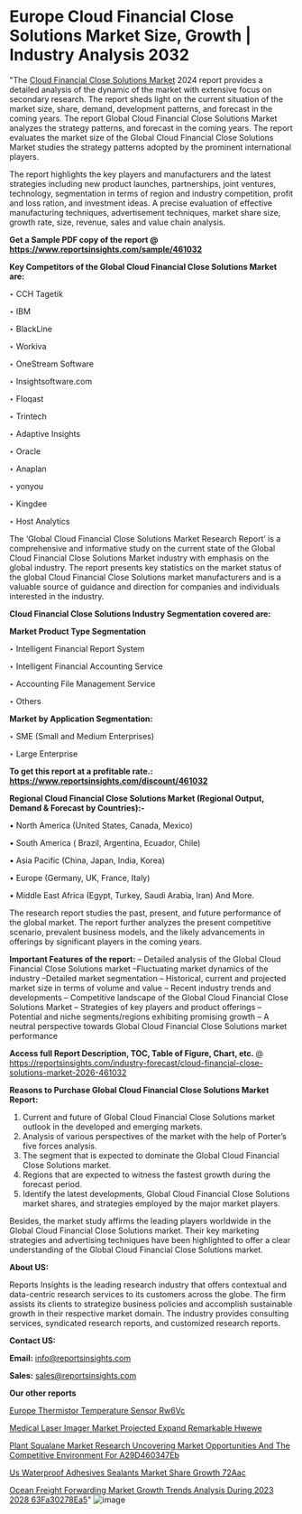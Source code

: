 # Europe Cloud Financial Close Solutions Market Size, Growth | Industry Analysis 2032

"The <a href=https://www.reportsinsights.com/sample/461032>Cloud Financial Close Solutions Market</a> 2024 report provides a detailed analysis of the dynamic of the market with extensive focus on secondary research. The report sheds light on the current situation of the market size, share, demand, development patterns, and forecast in the coming years. The report Global Cloud Financial Close Solutions Market analyzes the strategy patterns, and forecast in the coming years. The report evaluates the market size of the Global Cloud Financial Close Solutions Market studies the strategy patterns adopted by the prominent international players.

The report highlights the key players and manufacturers and the latest strategies including new product launches, partnerships, joint ventures, technology, segmentation in terms of region and industry competition, profit and loss ration, and investment ideas. A precise evaluation of effective manufacturing techniques, advertisement techniques, market share size, growth rate, size, revenue, sales and value chain analysis.

<strong>Get a Sample PDF copy of the report @ <a href=https://www.reportsinsights.com/sample/461032 style=color:#0000ff;>https://www.reportsinsights.com/sample/461032</a></strong>

<strong>Key Competitors of the Global Cloud Financial Close Solutions Market are:</strong>

‣ CCH Tagetik

‣ IBM

‣ BlackLine

‣ Workiva

‣ OneStream Software

‣ Insightsoftware.com

‣ Floqast

‣ Trintech

‣ Adaptive Insights

‣ Oracle

‣ Anaplan

‣ yonyou

‣ Kingdee

‣ Host Analytics

The ‘Global Cloud Financial Close Solutions Market Research Report’ is a comprehensive and informative study on the current state of the Global Cloud Financial Close Solutions Market industry with emphasis on the global industry. The report presents key statistics on the market status of the global Cloud Financial Close Solutions market manufacturers and is a valuable source of guidance and direction for companies and individuals interested in the industry.

<strong>Cloud Financial Close Solutions Industry Segmentation covered are:</strong>

<strong>Market Product Type Segmentation</strong>

‣ Intelligent Financial Report System

‣ Intelligent Financial Accounting Service

‣ Accounting File Management Service

‣ Others

<strong>Market by Application Segmentation:</strong>

‣ SME (Small and Medium Enterprises)

‣ Large Enterprise

<strong>To get this report at a profitable rate.: <a href=https://www.reportsinsights.com/discount/461032 style=color:#0000ff;>https://www.reportsinsights.com/discount/461032</a></strong>

<strong>Regional Cloud Financial Close Solutions Market (Regional Output, Demand &amp; Forecast by Countries):-</strong>

• North America (United States, Canada, Mexico)

• South America ( Brazil, Argentina, Ecuador, Chile)

• Asia Pacific (China, Japan, India, Korea)

• Europe (Germany, UK, France, Italy)

• Middle East Africa (Egypt, Turkey, Saudi Arabia, Iran) And More.

The research report studies the past, present, and future performance of the global market. The report further analyzes the present competitive scenario, prevalent business models, and the likely advancements in offerings by significant players in the coming years.

<strong>Important Features of the report:</strong>
– Detailed analysis of the Global Cloud Financial Close Solutions market
–Fluctuating market dynamics of the industry
–Detailed market segmentation
– Historical, current and projected market size in terms of volume and value
– Recent industry trends and developments
– Competitive landscape of the Global Cloud Financial Close Solutions Market
– Strategies of key players and product offerings
– Potential and niche segments/regions exhibiting promising growth
– A neutral perspective towards Global Cloud Financial Close Solutions market performance

<strong>Access full Report Description, TOC, Table of Figure, Chart, etc. </strong>@   <a href=https://reportsinsights.com/industry-forecast/cloud-financial-close-solutions-market-2026-461032 style=color:#0000ff;>https://reportsinsights.com/industry-forecast/cloud-financial-close-solutions-market-2026-461032</a>

<strong>Reasons to Purchase Global Cloud Financial Close Solutions Market Report:</strong>
1. Current and future of Global Cloud Financial Close Solutions market outlook in the developed and emerging markets.
2. Analysis of various perspectives of the market with the help of Porter’s five forces analysis.
3. The segment that is expected to dominate the Global Cloud Financial Close Solutions market.
4. Regions that are expected to witness the fastest growth during the forecast period.
5. Identify the latest developments, Global Cloud Financial Close Solutions market shares, and strategies employed by the major market players.

Besides, the market study affirms the leading players worldwide in the Global Cloud Financial Close Solutions market. Their key marketing strategies and advertising techniques have been highlighted to offer a clear understanding of the Global Cloud Financial Close Solutions market.

<strong><strong>About US</strong>:</strong>

Reports Insights is the leading research industry that offers contextual and data-centric research services to its customers across the globe. The firm assists its clients to strategize business policies and accomplish sustainable growth in their respective market domain. The industry provides consulting services, syndicated research reports, and customized research reports.

<strong>Contact US:</strong>

<p class=><b>Email:</b> <a href=mailto:info@reportsinsights.com>info@reportsinsights.com</a></p>
<p class=><b>Sales:</b> <a href=mailto:sales@reportsinsights.com>sales@reportsinsights.com</a></p>

<strong>Our other reports</strong>

<a href=https://www.linkedin.com/pulse/europe-thermistor-temperature-sensor-rw6vc/>Europe Thermistor Temperature Sensor Rw6Vc</a>

<a href=https://www.linkedin.com/pulse/medical-laser-imager-market-projected-expand-remarkable-hwewe/>Medical Laser Imager Market Projected Expand Remarkable Hwewe</a>

<a href=https://medium.com/@jadhaosuchit578/plant-squalane-market-research-uncovering-market-opportunities-and-the-competitive-environment-for-a29d460347eb>Plant Squalane Market Research Uncovering Market Opportunities And The Competitive Environment For A29D460347Eb</a>

<a href=https://www.linkedin.com/pulse/us-waterproof-adhesives-sealants-market-share-growth-72aac/>Us Waterproof Adhesives Sealants Market Share Growth 72Aac</a>

<a href=https://medium.com/@gd336335/ocean-freight-forwarding-market-growth-trends-analysis-during-2023-2028-63fa30278ea5>Ocean Freight Forwarding Market Growth Trends Analysis During 2023 2028 63Fa30278Ea5</a>"
![image](https://github.com/Jaayaachit/RIResearch/assets/158452289/dca0e1e2-4a2f-4549-834b-a5bb7a04f4e2)
